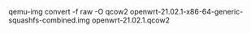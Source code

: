 qemu-img convert -f raw -O qcow2 openwrt-21.02.1-x86-64-generic-squashfs-combined.img openwrt-21.02.1.qcow2